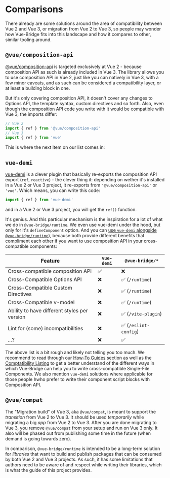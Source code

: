 # Comparisons

There already are some solutions around the area of compatibility between Vue 2 and Vue 3, or migration from Vue 2 to Vue 3, so people may wonder how Vue-Bridge fits into this landscape and how it  compares to other, similar tooling around.

## `@vue/composition-api`

[@vue/composition-api](https://github.com/vuejs/composition-api) is targeted exclusively at Vue 2 - because composition API as such is already included in Vue 3. The library allows you to use composition API in Vue 2, just like you can natively in Vue 3, with a few minor caveats, and as such can be considered a compatibility layer, or at least a building block in one.

But it's only covering composition API, it doesn't cover any changes to Options API, the template syntax, custom directives and so forth. Also, even though the composition API code you write with it would be compatible with Vue 3, the imports differ:

```js
// Vue 2
import { ref } from '@vue/composition-api'
// Vue 3
import { ref } from 'vue'
```

This is where the next item on our list comes in:
## `vue-demi`

[vue-demi](https://github.com/vueuse/vue-demi) is a clever plugin that basically re-exports the composition API export (`ref`, `reactive`) - the clever thing it: depending on wether it's installed in a Vue 2 or Vue 3 project, it re-exports from `'@vue/composition-api'` or `'vue'`. Which means, you can write this code:

```js
import { ref } from 'vue-demi'
```

and in a Vue 2 or Vue 3 project, you will get the `ref()` function. 

It's genius. And this particular mechanism is the inspiration for a lot of what we do in `@vue-bridge/runtime`. We even use vue-demi under the hood, but only for it's `defineComponent` option. And you can [use `vue-demi` alongside  `@vue-bridge/runtime`](#/TODO)), because both provide different benefits that compliment each other if you want to use composition API in your cross-compatible components:

|Feature|`vue-demi`|`@vue-bridge/*`|
|-------|----------|---------------------|
|Cross-compatible composition API|✅|❌|
|Cross-Compatible Options API|❌|✅ (`/runtime`)|
|Cross-Compatible Custom Directives|❌|✅ (`/runtime`)|
|Cross-Compatible v-model|❌|✅ (`/runtime`)|
|Ability to have different styles per version|❌|✅ (`/vite-plugin`)|
|Lint for (some) incompatibilities|❌|✅ (`/eslint-config`)|
|...?|❌|✅|

The above list is a bit rough and likely not telling you too much. We recommend to read through our [How-To Guides](../guides/index.md) section as well as the [Comptatibility Listing](../reference/compatibility/index.md) to get a better understand of the different ways in which Vue-Bridge can help you to write cross-compatible Single-File Components. We also mention `vue-demi` solutions where applicable for those people hwho prefer to write their component script blocks with Composition API.

## `@vue/compat`

The "Migration build" of Vue 3, aka `@vue/compat`, is meant to support the _transition_ from Vue 2 to Vue 3. It should be used *temporarily* while migrating a big *app* from Vue 2 to Vue 3. After you are done migrating to Vue 3, you remove `@vue/compat` from your setup and run on Vue 3 only. It also will be phased out from publishing some time in the future (when demand is going towards zero).

In comparison, `@vue-bridge/runtime` is intended to be a long-term solution for *libraries* that want to build and publish packages that can be consumed by both Vue 2 and Vue 3 projects. As such, it has some limitations that authors need to be aware of and respect while writing their libraries, which is what the guide of this project provides.
